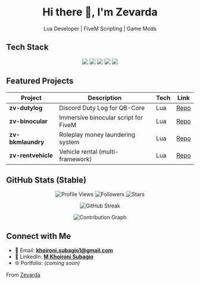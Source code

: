 <!-- Profile README: Zevarda/Zevarda -->

<h1 align="center">Hi there 👋, I'm Zevarda</h1>
<p align="center">
   Lua Developer | FiveM Scripting | Game Mods
</p>


##  Tech Stack

<p align="center">
  <img src="https://img.shields.io/badge/Lua-2C2D72?style=for-the-badge&logo=lua&logoColor=white"/>
  <img src="https://img.shields.io/badge/FiveM-FF5500?style=for-the-badge&logo=rockstar-games&logoColor=white"/>
  <img src="https://img.shields.io/badge/QBCore-4A90E2?style=for-the-badge&logo=codeigniter&logoColor=white"/>
  <img src="https://img.shields.io/badge/Git-F05032?style=for-the-badge&logo=git&logoColor=white"/>
  <img src="https://img.shields.io/badge/GitHub-181717?style=for-the-badge&logo=github&logoColor=white"/>
</p>


##  Featured Projects

| Project | Description | Tech | Link |
|---------|-------------|------|------|
| **zv-dutylog** | Discord Duty Log for QB-Core | Lua | [Repo](https://github.com/Zevarda/zv-dutylog) |
| **zv-binocular** | Immersive binocular script for FiveM | Lua | [Repo](https://github.com/Zevarda/zv-binocular) |
| **zv-bkmlaundry** | Roleplay money laundering system | Lua | [Repo](https://github.com/Zevarda/zv-bkmlaundry) |
| **zv-rentvehicle** | Vehicle rental (multi-framework) | Lua | [Repo](https://github.com/Zevarda/zv-rentvehicle) |


## GitHub Stats (Stable)

<p align="center">
  <img src="https://komarev.com/ghpvc/?username=Zevarda&color=blue&style=flat" alt="Profile Views"/>
  <img src="https://img.shields.io/github/followers/Zevarda?style=social" alt="Followers"/>
  <img src="https://img.shields.io/github/stars/Zevarda?style=social" alt="Stars"/>
</p>

<p align="center">
  <img src="https://streak-stats.demolab.com?user=Zevarda&theme=radical&hide_border=true" alt="GitHub Streak"/>
</p>

<p align="center">
  <img src="https://github-readme-activity-graph.vercel.app/graph?username=Zevarda&theme=react-dark&hide_border=true" alt="Contribution Graph"/>
</p>


##  Connect with Me

- 📧 Email: **khoironi.subagio1@gmail.com**  
- 💼 LinkedIn: **[M Khoironi Subagio](https://www.linkedin.com/in/m-khoironi-subagio-4353a7195/)**  
- 🌐 Portfolio: *(coming soon)*  


 From [Zevarda](https://github.com/Zevarda)
